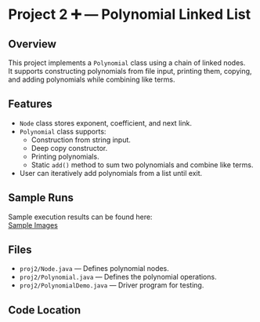 # Project 2 ➕ — Polynomial Linked List

## Overview
This project implements a `Polynomial` class using a chain of linked nodes.  
It supports constructing polynomials from file input, printing them, copying, and adding polynomials while combining like terms.

## Features
- `Node` class stores exponent, coefficient, and next link.  
- `Polynomial` class supports:  
  - Construction from string input.  
  - Deep copy constructor.  
  - Printing polynomials.  
  - Static `add()` method to sum two polynomials and combine like terms.  
- User can iteratively add polynomials from a list until exit.

## Sample Runs
Sample execution results can be found here:  
[Sample Images](./ProjScreenShotsVSH.pdf)

## Files
- `proj2/Node.java` — Defines polynomial nodes.  
- `proj2/Polynomial.java` — Defines the polynomial operations.  
- `proj2/PolynomialDemo.java` — Driver program for testing.

## Code Location

